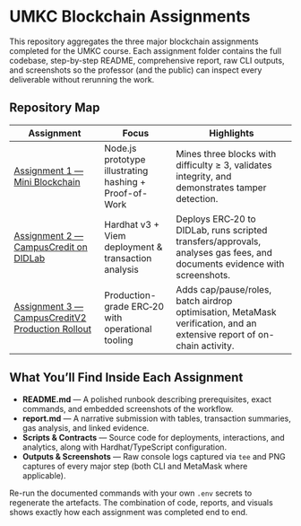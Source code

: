 # UMKC Blockchain Assignments

This repository aggregates the three major blockchain assignments completed for the UMKC course. Each
assignment folder contains the full codebase, step-by-step README, comprehensive report, raw CLI
outputs, and screenshots so the professor (and the public) can inspect every deliverable without
rerunning the work.

## Repository Map

| Assignment | Focus | Highlights |
| --- | --- | --- |
| [Assignment 1 — Mini Blockchain](./Assignment-1) | Node.js prototype illustrating hashing + Proof-of-Work | Mines three blocks with difficulty ≥ 3, validates integrity, and demonstrates tamper detection. |
| [Assignment 2 — CampusCredit on DIDLab](./Assignment-2) | Hardhat v3 + Viem deployment & transaction analysis | Deploys ERC‑20 to DIDLab, runs scripted transfers/approvals, analyses gas fees, and documents evidence with screenshots. |
| [Assignment 3 — CampusCreditV2 Production Rollout](./Assignment-3) | Production-grade ERC‑20 with operational tooling | Adds cap/pause/roles, batch airdrop optimisation, MetaMask verification, and an extensive report of on-chain activity. |

## What You’ll Find Inside Each Assignment

- **README.md** — A polished runbook describing prerequisites, exact commands, and embedded
  screenshots of the workflow.
- **report.md** — A narrative submission with tables, transaction summaries, gas analysis, and linked
  evidence.
- **Scripts & Contracts** — Source code for deployments, interactions, and analytics, along with
  Hardhat/TypeScript configuration.
- **Outputs & Screenshots** — Raw console logs captured via `tee` and PNG captures of every major step
  (both CLI and MetaMask where applicable).

Re-run the documented commands with your own `.env` secrets to regenerate the artefacts. The
combination of code, reports, and visuals shows exactly how each assignment was completed end to end.
